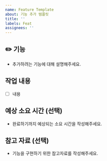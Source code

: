 ```yaml
---
name: Feature Template
about: 기능 추가 템플릿
title: ''
labels: Feat
assignees: ''
---
```


## ✏️ 기능

- 추가하려는 기능에 대해 설명해주세요.

## 작업 내용

- [ ] 내용

## 예상 소요 시간 (선택)

- 완료하기까지 예상되는 소요 시간을 작성해주세요.

## 참고 자료 (선택)

- 기능을 구현하기 위한 참고자료를 작성해주세요.
